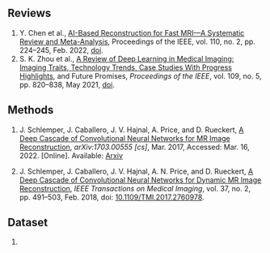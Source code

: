 ## Reviews

1. Y. Chen et al., [AI-Based Reconstruction for Fast MRI—A Systematic Review and Meta-Analysis](MRI/Reviews/MRI_Recon.md), Proceedings of the IEEE, vol. 110, no. 2, pp. 224–245, Feb. 2022, [doi](10.1109/JPROC.2022.3141367).
2. S. K. Zhou  et al., [A Review of Deep Learning in Medical Imaging: Imaging Traits, Technology Trends, Case Studies With Progress Highlights](MRI/Reviews/DLMI.md), and Future Promises, _Proceedings of the IEEE_, vol. 109, no. 5, pp. 820–838, May 2021, [doi](https://doi.org/10.1109/JPROC.2021.3054390).

## Methods

1. J. Schlemper, J. Caballero, J. V. Hajnal, A. Price, and D. Rueckert, [A Deep Cascade of Convolutional Neural Networks for MR Image Reconstruction](MRI/Methods/DCCNN.md), _arXiv:1703.00555 [cs]_, Mar. 2017, Accessed: Mar. 16, 2022. [Online]. Available: [Arxiv](http://arxiv.org/abs/1703.00555)

2. J. Schlemper, J. Caballero, J. V. Hajnal, A. N. Price, and D. Rueckert, [A Deep Cascade of Convolutional Neural Networks for Dynamic MR Image Reconstruction](MRI/Methods/DCCNN-DMRI.md), _IEEE Transactions on Medical Imaging_, vol. 37, no. 2, pp. 491–503, Feb. 2018, doi: [10.1109/TMI.2017.2760978](https://doi.org/10.1109/TMI.2017.2760978).

## Dataset

1. 

